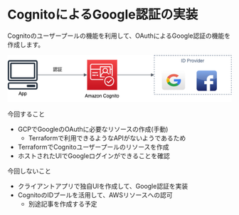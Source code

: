 # CognitoによるGoogle認証の実装

Cognitoのユーザープールの機能を利用して、OAuthによるGoogle認証の機能を作成します。

![構成イメージ](infra/docs/images/system_configuration.png)

今回すること

- GCPでGoogleのOAuthに必要なリソースの作成(手動)
    - Terraformで利用できるようなAPIがないようであるため
- TerraformでCognitoユーザープールのリソースを作成
- ホストされたUIでGoogleログインができることを確認


今回しないこと

- クライアントアプリで独自UIを作成して、Google認証を実装
- CognitoのIDプールを活用して、AWSリソースへの認可
  - 別途記事を作成する予定
